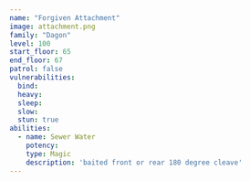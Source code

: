 ```yaml
---
name: "Forgiven Attachment"
image: attachment.png
family: "Dagon"
level: 100
start_floor: 65
end_floor: 67
patrol: false
vulnerabilities:
  bind: 
  heavy: 
  sleep: 
  slow: 
  stun: true
abilities:
  - name: Sewer Water
    potency: 
    type: Magic
    description: 'baited front or rear 180 degree cleave'
---
```

